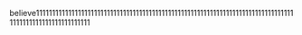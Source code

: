 believe111111111111111111111111111111111111111111111111111111111111111111111111111111111111111111111111111111111
